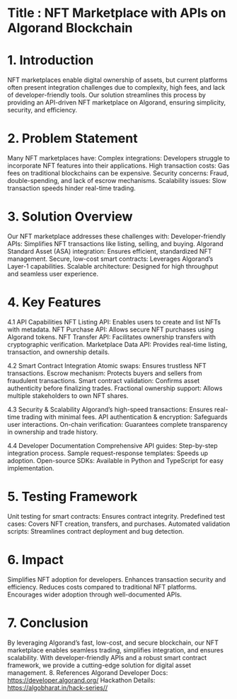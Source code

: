 # Title : NFT Marketplace with APIs on Algorand Blockchain

# 1. Introduction
NFT marketplaces enable digital ownership of assets, but current platforms often present integration challenges due to complexity, high fees, and lack of developer-friendly tools. Our solution streamlines this process by providing an API-driven NFT marketplace on Algorand, ensuring simplicity, security, and efficiency.

# 2. Problem Statement
Many NFT marketplaces have:
Complex integrations: Developers struggle to incorporate NFT features into their applications.
High transaction costs: Gas fees on traditional blockchains can be expensive.
Security concerns: Fraud, double-spending, and lack of escrow mechanisms.
Scalability issues: Slow transaction speeds hinder real-time trading.

# 3. Solution Overview
Our NFT marketplace addresses these challenges with:
Developer-friendly APIs: Simplifies NFT transactions like listing, selling, and buying.
Algorand Standard Asset (ASA) integration: Ensures efficient, standardized NFT management.
Secure, low-cost smart contracts: Leverages Algorand’s Layer-1 capabilities.
Scalable architecture: Designed for high throughput and seamless user experience.

# 4. Key Features
4.1 API Capabilities
NFT Listing API: Enables users to create and list NFTs with metadata.
NFT Purchase API: Allows secure NFT purchases using Algorand tokens.
NFT Transfer API: Facilitates ownership transfers with cryptographic verification.
Marketplace Data API: Provides real-time listing, transaction, and ownership details.

4.2 Smart Contract Integration
Atomic swaps: Ensures trustless NFT transactions.
Escrow mechanism: Protects buyers and sellers from fraudulent transactions.
Smart contract validation: Confirms asset authenticity before finalizing trades.
Fractional ownership support: Allows multiple stakeholders to own NFT shares.

4.3 Security & Scalability
Algorand’s high-speed transactions: Ensures real-time trading with minimal fees.
API authentication & encryption: Safeguards user interactions.
On-chain verification: Guarantees complete transparency in ownership and trade history.

4.4 Developer Documentation
Comprehensive API guides: Step-by-step integration process.
Sample request-response templates: Speeds up adoption.
Open-source SDKs: Available in Python and TypeScript for easy implementation.

# 5. Testing Framework
Unit testing for smart contracts: Ensures contract integrity.
Predefined test cases: Covers NFT creation, transfers, and purchases.
Automated validation scripts: Streamlines contract deployment and bug detection.

# 6. Impact
Simplifies NFT adoption for developers.
Enhances transaction security and efficiency.
Reduces costs compared to traditional NFT platforms.
Encourages wider adoption through well-documented APIs.

# 7. Conclusion
By leveraging Algorand’s fast, low-cost, and secure blockchain, our NFT marketplace enables seamless trading, simplifies integration, and ensures scalability. With developer-friendly APIs and a robust smart contract framework, we provide a cutting-edge solution for digital asset management.
8. References
Algorand Developer Docs: https://developer.algorand.org/
Hackathon Details: https://algobharat.in/hack-series//
